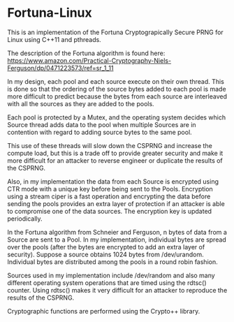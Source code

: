# Fortuna-Linux
This is an implementation of the Fortuna Cryptograpically Secure PRNG for Linux using C++11 and pthreads.

The description of the Fortuna algorithm is found here:
https://www.amazon.com/Practical-Cryptography-Niels-Ferguson/dp/0471223573/ref=sr_1_11

In my design, each pool and each source execute on their own thread.  This is done so that the ordering of the source
bytes added to each pool is made more difficult to predict because the bytes from each source are interleaved
 with all the sources as they are added to the pools.

Each pool is protected by a Mutex, and the operating system decides which Source thread adds data to the pool
when multiple Sources are in contention with regard to adding source bytes to the same pool.

This use of these threads will slow down the CSPRNG and increase the compute load, but this is a
trade off to provide greater security and make it more difficult for an attacker to reverse engineer or duplicate the
results of the CSPRNG.

Also, in my implementation the data from each Source is encrypted using CTR mode with a unique key before being sent
to the Pools.  Encryption using a stream ciper is a fast operation and encrypting the data before sending the pools provides an extra
layer of protection if an attacker is able to compromise one of the data sources.
The encryption key is updated periodically.

In the Fortuna algorithm from Schneier and Ferguson, n bytes of data from a Source are sent to a Pool.
In my implementation, individual bytes are spread over the pools (after the bytes are encrypted to add an extra layer of security).
Suppose a source obtains 1024 bytes from /dev/urandom.  Individual bytes are distributed among the pools in a round
robin fashion.

Sources used in my implementation include /dev/random and also many different operating system operations that are timed
 using the rdtsc() counter.  Using rdtsc() makes it very difficult for an attacker to reproduce the results of the CSPRNG.

Cryptographic functions are performed using the Crypto++ library.